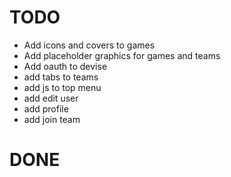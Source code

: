 # TODO
- Add icons and covers to games
- Add placeholder graphics for games and teams
- Add oauth to devise
- add tabs to teams
- add js to top menu
- add edit user
- add profile
- add join team

# DONE
